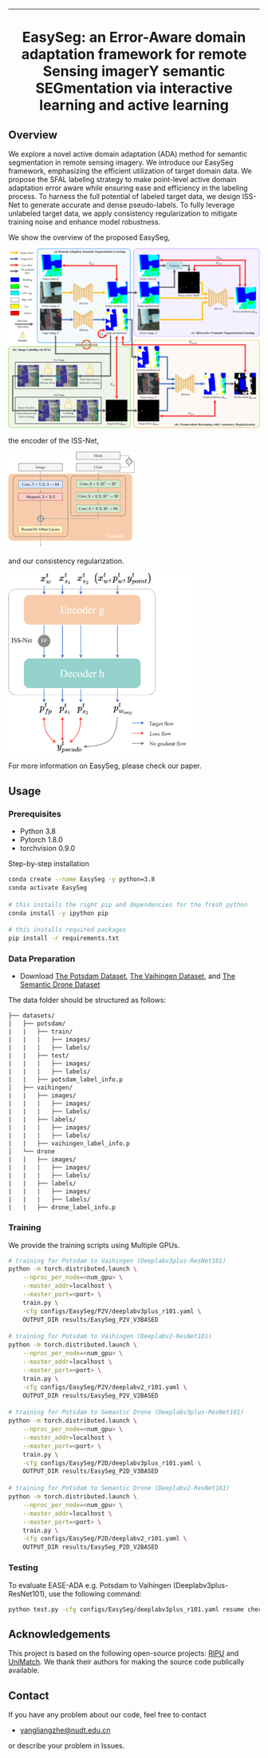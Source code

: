 ---

<div align="center">    

# EasySeg: an Error-Aware domain adaptation framework for remote Sensing imagerY semantic SEGmentation via interactive learning and active learning


</div>


## Overview
We explore a novel active domain adaptation (ADA) method for semantic segmentation in remote sensing imagery. We introduce our EasySeg framework, emphasizing the efficient utilization of target domain data. We propose the SFAL labeling strategy to make point-level active domain adaptation error aware while ensuring ease and efficiency in the labeling process. To harness the full potential of labeled target data, we design ISS-Net to generate accurate and dense pseudo-labels. To fully leverage unlabeled target data, we apply consistency regularization to mitigate training noise and enhance model robustness.

We show the overview of the proposed EasySeg, 

![image](resources/Overview.png)

the encoder of the ISS-Net, 

<img src="resources/ISS-Net.png" alt="image" style="zoom: 25%;" />

and our consistency regularization.

<img src="resources/ConsistencyRegularization.png" alt="image" style="zoom:36%;" />

For more information on EasySeg, please check our paper.

## Usage
### Prerequisites
- Python 3.8
- Pytorch 1.8.0
- torchvision 0.9.0

Step-by-step installation

```bash
conda create --name EasySeg -y python=3.8
conda activate EasySeg

# this installs the right pip and dependencies for the fresh python
conda install -y ipython pip

# this installs required packages
pip install -r requirements.txt

```

### Data Preparation

- Download [The Potsdam Dataset](https://www.isprs.org/education/benchmarks/UrbanSemLab/2d-sem-label-potsdam.aspx), [The Vaihingen Dataset](https://www.isprs.org/education/benchmarks/UrbanSemLab/2d-sem-label-vaihingen.aspx), and [The Semantic Drone Dataset](http://dronedataset.icg.tugraz.at)

The data folder should be structured as follows:

```
├── datasets/
│   ├── potsdam/     
|   |   ├── train/
|   |   |   ├── images/
|   |   |   ├── labels/
|   |   ├── test/
|   |   |   ├── images/
|   |   |   ├── labels/
|   |   ├── potsdam_label_info.p
│   ├── vaihingen/
|   |   ├── images/
|   |   |   ├── images/
|   |   |   ├── labels/
|   |   ├── labels/
|   |   |   ├── images/
|   |   |   ├── labels/
|   |   ├── vaihingen_label_info.p
│   └──	drone
|   |   ├── images/
|   |   |   ├── images/
|   |   |   ├── labels/
|   |   ├── labels/
|   |   |   ├── images/
|   |   |   ├── labels/
|   |   ├── drone_label_info.p
```




### Training

We provide the training scripts using Multiple GPUs.

```bash
# training for Potsdam to Vaihingen (Deeplabv3plus-ResNet101)
python -m torch.distributed.launch \
	--nproc_per_node=<num_gpu> \
	--master_addr=localhost \
	--master_port=<port> \
	train.py \
	-cfg configs/EasySeg/P2V/deeplabv3plus_r101.yaml \
	OUTPUT_DIR results/EasySeg_P2V_V3BASED

# training for Potsdam to Vaihingen (Deeplabv2-ResNet101)
python -m torch.distributed.launch \
	--nproc_per_node=<num_gpu> \
	--master_addr=localhost \
	--master_port=<port> \
	train.py \
	-cfg configs/EasySeg/P2V/deeplabv2_r101.yaml \
	OUTPUT_DIR results/EasySeg_P2V_V2BASED
	
# training for Potsdam to Semantic Drone (Deeplabv3plus-ResNet101)
python -m torch.distributed.launch \
	--nproc_per_node=<num_gpu> \
	--master_addr=localhost \
	--master_port=<port> \
	train.py \
	-cfg configs/EasySeg/P2D/deeplabv3plus_r101.yaml \
	OUTPUT_DIR results/EasySeg_P2D_V3BASED

# training for Potsdam to Semantic Drone (Deeplabv2-ResNet101)
python -m torch.distributed.launch \
	--nproc_per_node=<num_gpu> \
	--master_addr=localhost \
	--master_port=<port> \
	train.py \
	-cfg configs/EasySeg/P2D/deeplabv2_r101.yaml \
	OUTPUT_DIR results/EasySeg_P2D_V2BASED
```

### Testing
To evaluate EASE-ADA e.g. Potsdam to Vaihingen (Deeplabv3plus-ResNet101), use the following command:
```bash
python test.py -cfg configs/EasySeg/deeplabv3plus_r101.yaml resume checkpint/EasySeg_P2V_V3BASED/model_last.pth OUTPUT_DIR checkpint/EasySeg_P2V_V3BASED
```


## Acknowledgements
This project is based on the following open-source projects: [RIPU](https://github.com/BIT-DA/RIPU) and [UniMatch](https://github.com/LiheYoung/UniMatch). We thank their authors for making the source code publically available.


## Contact

If you have any problem about our code, feel free to contact

- [yangliangzhe@nudt.edu.cn](yangliangzhe@nudt.edu.cn)

or describe your problem in Issues.
